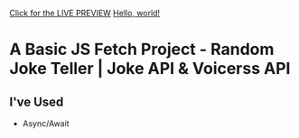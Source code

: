 [Click for the LIVE PREVIEW](https://cetinsangu.github.io/randomjoke/)
<a href="http://example.com/" target="_blank">Hello, world!</a>


# A Basic JS Fetch Project - Random Joke Teller | Joke API & Voicerss API

## I've Used

- Async/Await
